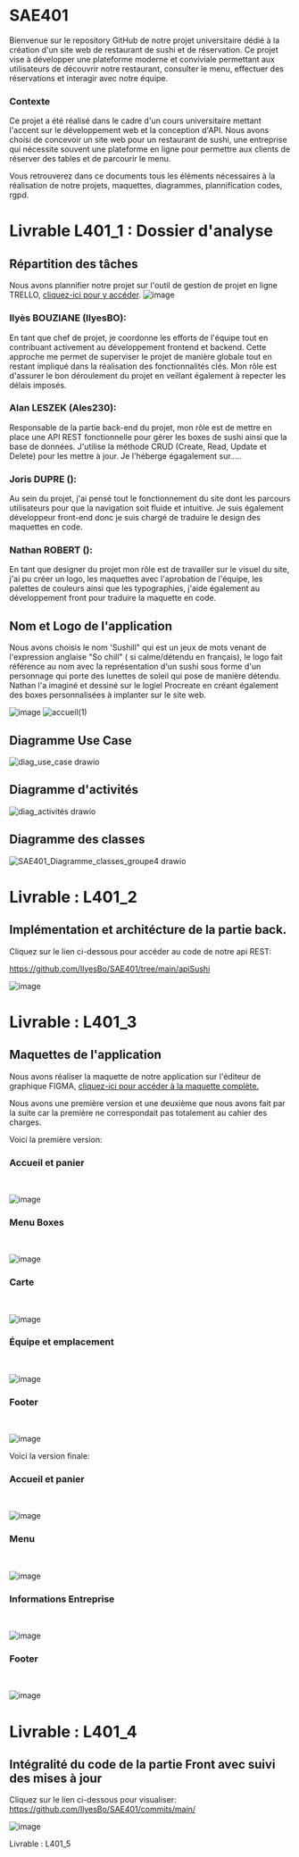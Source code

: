 # SAE401
Bienvenue sur le repository GitHub de notre projet universitaire dédié à la création d'un site web de restaurant de sushi et de réservation. Ce projet vise à développer une plateforme moderne et conviviale permettant aux utilisateurs de découvrir notre restaurant, consulter le menu, effectuer des réservations et interagir avec notre équipe.

<h3>Contexte</h3>

Ce projet a été réalisé dans le cadre d'un cours universitaire mettant l'accent sur le développement web et la conception d'API. Nous avons choisi de concevoir un site web pour un restaurant de sushi, une entreprise qui nécessite souvent une plateforme en ligne pour permettre aux clients de réserver des tables et de parcourir le menu.

Vous retrouverez dans ce documents tous les éléments nécessaires à la réalisation de notre projets, maquettes, diagrammes, plannification codes, rgpd.

# Livrable L401_1 : Dossier d'analyse

<h2>Répartition des tâches</h2>

Nous avons plannifier notre projet sur l'outil de gestion de projet en ligne TRELLO, [cliquez-ici pour y accéder](https://trello.com/invite/b/wLtTQiaz/ATTIf68be55ea010272ef062c92d2e3464579689B28D/plannification-sae-401).
![image](https://github.com/IlyesBo/SAE401/assets/115214794/cdd4664e-3117-482a-bf71-cc252585c01e)



<h3>Ilyès BOUZIANE (IlyesBO):</h3>
En tant que chef de projet, je coordonne les efforts de l'équipe tout en contribuant activement au développement frontend et backend. Cette approche me permet de superviser le projet de manière globale tout en restant impliqué dans la réalisation des fonctionnalités clés. Mon rôle est d'assurer le bon déroulement du projet en veillant également à repecter les délais imposés.

<h3>Alan LESZEK (Ales230):</h3>
Responsable de la partie back-end du projet, mon rôle est de mettre en place une API REST fonctionnelle pour gérer les boxes de sushi ainsi que la base de données. J'utilise la méthode CRUD (Create, Read, Update et Delete) pour les mettre à jour. Je l'héberge égagalement sur.....

<h3>Joris DUPRE ():</h3> 
Au sein du projet, j'ai pensé tout le fonctionnement du site dont les parcours utilisateurs pour que la navigation soit fluide et intuitive. Je suis également développeur front-end donc je suis chargé de traduire le design des maquettes en code.

<h3>Nathan ROBERT ():</h3>
En tant que designer du projet mon rôle est de travailler sur le visuel du site, j'ai pu créer un logo, les maquettes avec l'aprobation de l'équipe, les palettes de couleurs ainsi que les typographies, j'aide également au développement front pour traduire la maquette en code.

<h2>Nom et Logo de l'application</h2>

Nous avons choisis le nom 'Sushill" qui est un jeux de mots venant de l'expression anglaise "So chill" ( si calme/détendu en français), le logo fait référence au nom avec la représentation d'un sushi sous forme d'un personnage qui porte des lunettes de soleil qui pose de manière détendu.
Nathan l'a imaginé et dessiné sur le logiel Procreate en créant également des boxes personnalisées à implanter sur le site web.

![image](https://github.com/IlyesBo/SAE401/assets/115214794/fc6d7e8c-a440-44bd-8a01-65f0a7af76a7)  ![accueil(1)](https://github.com/IlyesBo/SAE401/assets/115214794/b98b4c04-7151-4659-8be3-68c400f59ded)





<h2>Diagramme Use Case</h2>

![diag_use_case drawio](https://github.com/IlyesBo/SAE401/assets/115214794/3b45965c-c88c-4c89-8052-e681f077ab9f)

<h2>Diagramme d'activités</h2>

![diag_activités drawio](https://github.com/IlyesBo/SAE401/assets/115214794/0dc58e02-163a-4a4c-b9db-0e54c373b648)

<h2>Diagramme des classes</h2>

![SAE401_Diagramme_classes_groupe4 drawio](https://github.com/IlyesBo/SAE401/assets/115214794/08f6e509-8890-4b09-b019-05e41254803d)



# Livrable : L401_2

<h2>Implémentation et architécture de la partie back.</h2>

Cliquez sur le lien ci-dessous pour accéder au code de notre api REST:

https://github.com/IlyesBo/SAE401/tree/main/apiSushi

![image](https://github.com/IlyesBo/SAE401/assets/115214794/807ab436-d445-47ea-9a1f-512982485947)


# Livrable : L401_3

<h2>Maquettes de l'application</h2>

Nous avons réaliser la maquette de notre application sur l'éditeur de graphique FIGMA, [cliquez-ici pour accéder à la maquette complète.](https://www.figma.com/file/mJPIAKbHiOl9iZ70PtWVPV/SAE-401-maquette?type=design&node-id=0%3A1&mode=design&t=5dXQOrUazbawneyQ-1)

Nous avons une première version et une deuxième que nous avons fait par la suite car la première ne correspondait pas totalement au cahier des charges.

Voici la première version:

<h3>Accueil et panier</h3>
<br>

![image](https://github.com/IlyesBo/SAE401/assets/115214794/46304abc-3e4b-4db2-9ea9-35b701426a9f)

<h3>Menu Boxes</h3>
<br>

![image](https://github.com/IlyesBo/SAE401/assets/115214794/c0020dd4-6ef5-4f22-9407-973e496db54e)



<h3>Carte</h3>
<br>

![image](https://github.com/IlyesBo/SAE401/assets/115214794/d814aaea-bb6e-4cd6-b020-7c5caf56b554)


<h3>Équipe et emplacement</h3>
<br>

![image](https://github.com/IlyesBo/SAE401/assets/115214794/0fcd12fc-7b63-4b2f-8545-e27316e4b2c6)



<h3>Footer</h3>
<br>

![image](https://github.com/IlyesBo/SAE401/assets/115214794/d3fbc70f-1562-405d-a0d5-4dafcb7b31b9)

Voici la version finale:

<h3>Accueil et panier</h3>
<br>

![image](https://github.com/IlyesBo/SAE401/assets/115214794/0e7c68bc-7892-4924-b690-9d7acb2753f3)

<h3>Menu</h3>
<br>

![image](https://github.com/IlyesBo/SAE401/assets/115214794/9cce61ef-a126-48f5-85de-bef136e408ad)

<h3>Informations Entreprise</h3>
<br>

![image](https://github.com/IlyesBo/SAE401/assets/115214794/ad4286a0-ed4a-4f79-866e-a0c87ac535f5)

<h3>Footer</h3>
<br>

![image](https://github.com/IlyesBo/SAE401/assets/115214794/5686d37c-33e8-4a49-9f2f-55b87010f9a7)

# Livrable : L401_4

<h2>Intégralité du code de la partie Front avec suivi des mises à jour</h2>

Cliquez sur le lien ci-dessous pour visualiser:
https://github.com/IlyesBo/SAE401/commits/main/

![image](https://github.com/IlyesBo/SAE401/assets/115214794/b9826d46-7463-4733-908a-384df3e84d75)

Livrable : L401_5




